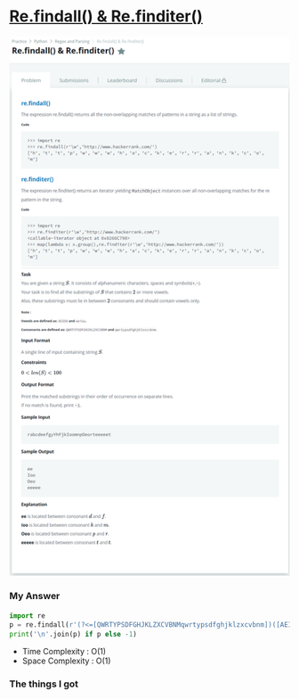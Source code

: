 # [Re.findall() & Re.finditer()](https://www.hackerrank.com/challenges/re-findall-re-finditer/problem)

![image](Problem.png)



### My Answer

```python
import re
p = re.findall(r'(?<=[QWRTYPSDFGHJKLZXCVBNMqwrtypsdfghjklzxcvbnm])([AEIOUaeiou]{2,})[QWRTYPSDFGHJKLZXCVBNMqwrtypsdfghjklzxcvbnm]',input().strip(),flags = re.I)
print('\n'.join(p) if p else -1)
```

* Time Complexity : O(1)
* Space Complexity : O(1)



### The things I got
